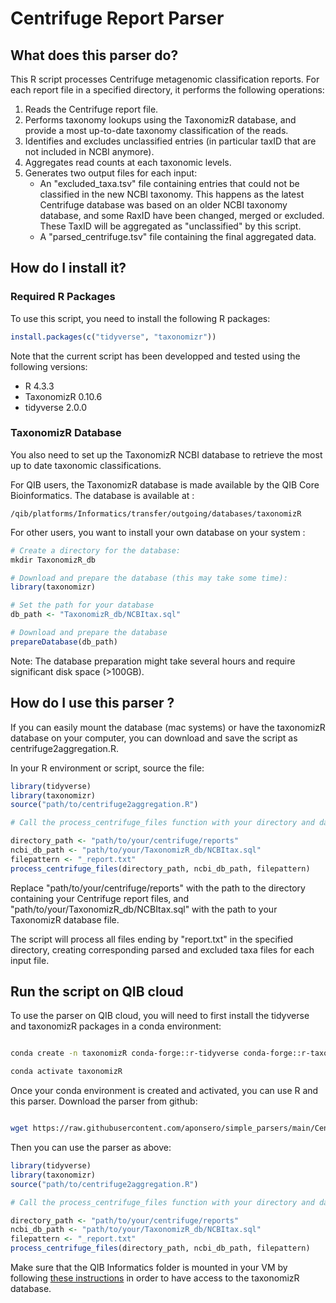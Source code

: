 # Centrifuge Report Parser

## What does this parser do?

This R script processes Centrifuge metagenomic classification reports. For each report file in a specified directory, it performs the following operations:

1. Reads the Centrifuge report file.
2. Performs taxonomy lookups using the TaxonomizR database, and provide a most up-to-date taxonomy classification of the reads.
3. Identifies and excludes unclassified entries (in particular taxID that are not included in NCBI anymore).
4. Aggregates read counts at each taxonomic levels.
5. Generates two output files for each input:
   - An "excluded_taxa.tsv" file containing entries that could not be classified in the new NCBI taxonomy. This happens as the latest Centrifuge database was based on an older NCBI taxonomy database, and some RaxID have been changed, merged or excluded. These TaxID will be aggregated as "unclassified" by this script.
   - A "parsed_centrifuge.tsv" file containing the final aggregated data.

## How do I install it? 

### Required R Packages

To use this script, you need to install the following R packages:

```r
install.packages(c("tidyverse", "taxonomizr"))
```

Note that the current script has been developped and tested using the following versions:

* R 4.3.3
* TaxonomizR 0.10.6
* tidyverse 2.0.0

### TaxonomizR Database

You also need to set up the TaxonomizR NCBI database to retrieve the most up to date taxonomic classifications. 

For QIB users, the TaxonomizR database is made available by the QIB Core Bioinformatics. The database is available at :

```
/qib/platforms/Informatics/transfer/outgoing/databases/taxonomizR
```

For other users, you want to install your own database on your system :

```r
# Create a directory for the database:
mkdir TaxonomizR_db

# Download and prepare the database (this may take some time):
library(taxonomizr)

# Set the path for your database
db_path <- "TaxonomizR_db/NCBItax.sql"

# Download and prepare the database
prepareDatabase(db_path)
```

Note: The database preparation might take several hours and require significant disk space (>100GB).

## How do I use this parser ?

If you can easily mount the database (mac systems) or have the taxonomizR database on your computer, you can download and save the script as centrifuge2aggregation.R.

In your R environment or script, source the file:

```r
library(tidyverse)
library(taxonomizr)
source("path/to/centrifuge2aggregation.R")

# Call the process_centrifuge_files function with your directory and database paths:

directory_path <- "path/to/your/centrifuge/reports"
ncbi_db_path <- "path/to/your/TaxonomizR_db/NCBItax.sql"
filepattern <- "_report.txt"
process_centrifuge_files(directory_path, ncbi_db_path, filepattern)

```
Replace "path/to/your/centrifuge/reports" with the path to the directory containing your Centrifuge report files, and "path/to/your/TaxonomizR_db/NCBItax.sql" with the path to your TaxonomizR database file.

The script will process all files ending by "report.txt" in the specified directory, creating corresponding parsed and excluded taxa files for each input file.

## Run the script on QIB cloud

To use the parser on QIB cloud, you will need to first install the tidyverse and taxonomizR packages in a conda environment: 

```bash

conda create -n taxonomizR conda-forge::r-tidyverse conda-forge::r-taxonomizr

conda activate taxonomizR

```

Once your conda environment is created and activated, you can use R and this parser. Download the parser from github:

```bash

wget https://raw.githubusercontent.com/aponsero/simple_parsers/main/Centrifuge2aggregation/centrifuge2aggregation.R

```

Then you can use the parser as above: 

```r
library(tidyverse)
library(taxonomizr)
source("path/to/centrifuge2aggregation.R")

# Call the process_centrifuge_files function with your directory and database paths:

directory_path <- "path/to/your/centrifuge/reports"
ncbi_db_path <- "path/to/your/TaxonomizR_db/NCBItax.sql"
filepattern <- "_report.txt"
process_centrifuge_files(directory_path, ncbi_db_path, filepattern)

```

Make sure that the QIB Informatics folder is mounted in your VM by following [these instructions](https://quadram-institute.atlassian.net/wiki/spaces/BSUP/pages/19497039/How+to+access+data+on+a+QIB+Cloud+VM#How-to-mount-incoming/outgoing) in order to have access to the taxonomizR database.



